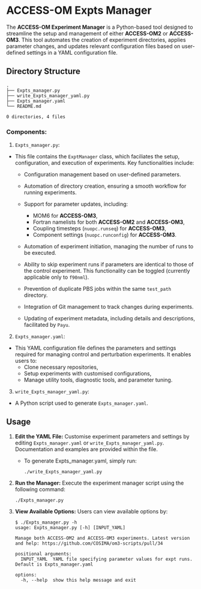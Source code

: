 # ACCESS-OM Expts Manager
The **ACCESS-OM Experiment Manager** is a Python-based tool designed to streamline the setup and management of either **ACCESS-OM2** or **ACCESS-OM3**. This tool automates the creation of experiment directories, applies parameter changes, and updates relevant configuration files based on user-defined settings in a YAML configuration file.

## Directory Structure
```
.
├── Expts_manager.py
├── write_Expts_manager_yaml.py
├── Expts_manager.yaml
└── README.md

0 directories, 4 files
```

### Components:
1. `Expts_manager.py`:
 - This file contains the `ExptManager` class, which faciliates the setup, configuration, and execution of experiments. Key functionalities include:
    - Configuration management based on user-defined parameters.
    - Automation of directory creation, ensuring a smooth workflow for running experiments.
    - Support for parameter updates, including:
        - MOM6 for **ACCESS-OM3**,
        - Fortran namelists for both **ACCESS-OM2** and **ACCESS-OM3**,
        - Coupling timesteps (`nuopc.runseq`) for **ACCESS-OM3**,
        - Component settings (`nuopc.runconfig`) for **ACCESS-OM3**.

    - Automation of experiment initiation, managing the number of runs to be executed.
    - Ability to skip experiment runs if parameters are identical to those of the control experiment. This functionality can be toggled (currently applicable only to `f90nml`).
    - Prevention of duplicate PBS jobs within the same `test_path` directory.
    - Integration of Git management to track changes during experiments.
    - Updating of experiment metadata, including details and descriptions, facilitated by `Payu`.

2. `Expts_manager.yaml`:
 - This YAML configuration file defines the parameters and settings required for managing control and perturbation experiments. It enables users to:
    - Clone necessary repositories,
    - Setup experiments with customised configurations,
    - Manage utility tools, diagnostic tools, and parameter tuning.

3. `write_Expts_manager_yaml.py`:
 - A Python script used to generate `Expts_manager.yaml`.

## Usage
1. **Edit the YAML File:** Customise experiment parameters and settings by editing `Expts_manager.yaml` or `write_Expts_manager_yaml.py`. Documentation and examples are provided within the file.
   - To generate Expts_manager.yaml, simply run:
     ```
     ./write_Expts_manager_yaml.py
     ```

2. **Run the Manager:** Execute the experiment manager script using the following command:
   ```
   ./Expts_manager.py
   ```

4. **View Available Options:** Users can view available options by:
    ```
    $ ./Expts_manager.py -h
    usage: Expts_manager.py [-h] [INPUT_YAML]
    
    Manage both ACCESS-OM2 and ACCESS-OM3 experiments. Latest version and help: https://github.com/COSIMA/om3-scripts/pull/34
    
    positional arguments:
      INPUT_YAML  YAML file specifying parameter values for expt runs. Default is Expts_manager.yaml
    
    options:
      -h, --help  show this help message and exit
    ```
